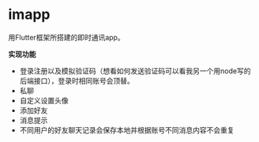# imapp

用Flutter框架所搭建的即时通讯app。

**实现功能**

- 登录注册以及模拟验证码（想看如何发送验证码可以看我另一个用node写的后端接口），登录时相同账号会顶替。
- 私聊
- 自定义设置头像
- 添加好友
- 消息提示
- 不同用户的好友聊天记录会保存本地并根据账号不同消息内容不会重复
